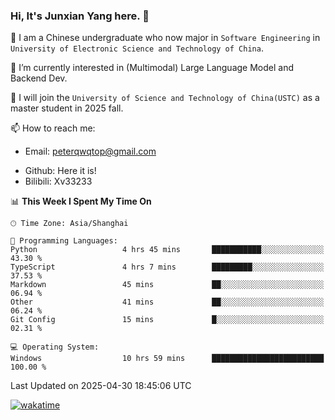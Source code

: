 ### Hi, It's Junxian Yang here. 👋

<!--
**Uestc-Young/Uestc-Young** is a ✨ _special_ ✨ repository because its `README.md` (this file) appears on your GitHub profile.

Here are some ideas to get you started:

- 🔭 I’m currently working on ...
- 🌱 I’m currently learning ...
- 👯 I’m looking to collaborate on ...
- 🤔 I’m looking for help with ...
- 💬 Ask me about ...
- 📫 How to reach me: ...
- 😄 Pronouns: ...
- ⚡ Fun fact: ...
-->
🎉 I am a Chinese undergraduate who now major in `Software Engineering` in `University of Electronic Science and Technology of China`.  
  
🌱 I’m currently interested in (Multimodal) Large Language Model and Backend Dev.  

🔭 I will join the `University of Science and Technology of China(USTC)` as a master student in 2025 fall.
  
📫 How to reach me: 
   - Email: peterqwqtop@gmail.com
<!--   - Academic Page: [junxianyanguestc.github.io](https://junxianyanguestc.github.io/)-->
   - Github: Here it is!
   - Bilibili: Xv33233
     
<!--START_SECTION:waka-->
📊 **This Week I Spent My Time On** 

```text
🕑︎ Time Zone: Asia/Shanghai

💬 Programming Languages: 
Python                   4 hrs 45 mins       ███████████░░░░░░░░░░░░░░   43.30 % 
TypeScript               4 hrs 7 mins        █████████░░░░░░░░░░░░░░░░   37.53 % 
Markdown                 45 mins             ██░░░░░░░░░░░░░░░░░░░░░░░   06.94 % 
Other                    41 mins             ██░░░░░░░░░░░░░░░░░░░░░░░   06.24 % 
Git Config               15 mins             █░░░░░░░░░░░░░░░░░░░░░░░░   02.31 % 

💻 Operating System: 
Windows                  10 hrs 59 mins      █████████████████████████   100.00 % 
```


 Last Updated on 2025-04-30 18:45:06 UTC
<!--END_SECTION:waka-->
[![wakatime](https://wakatime.com/badge/user/018ec14b-e820-4cd0-9355-392b716a8277.svg)](https://wakatime.com/@018ec14b-e820-4cd0-9355-392b716a8277)
